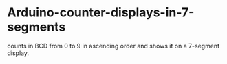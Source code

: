 # Arduino-counter-displays-in-7-segments
counts in BCD from 0 to 9 in ascending order and shows it on a 7-segment display.
